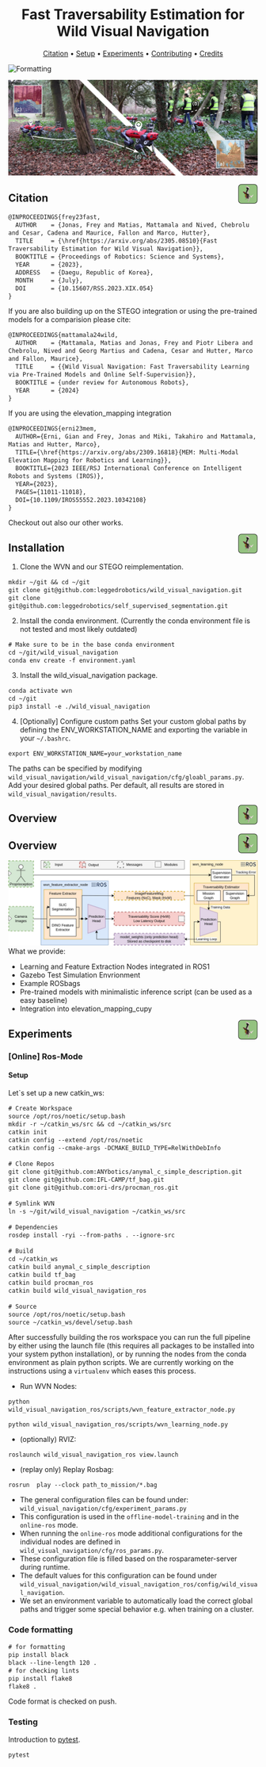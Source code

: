 <h1 style="text-align: center;">Fast Traversability Estimation for Wild Visual Navigation</h1>

<p align="center">
  <a href="#citation">Citation</a> •
  <a href="#setup">Setup</a> •
  <a href="#experiments">Experiments</a> •
  <a href="#contributing">Contributing</a> •
  <a href="#credits">Credits</a>
  
  ![Formatting](https://github.com/leggedrobotics/wild_visual_navigation/actions/workflows/formatting.yml/badge.svg)
</p>

![Overview](./assets/drawings/header.jpg)

<img align="right" width="40" height="40" src="https://github.com/leggedrobotics/wild_visual_navigation/blob/main/assets/images/dino.png" alt="Dino"> 

## Citation
```
@INPROCEEDINGS{frey23fast, 
  AUTHOR    = {Jonas, Frey and Matias, Mattamala and Nived, Chebrolu and Cesar, Cadena and Maurice, Fallon and Marco, Hutter}, 
  TITLE     = {\href{https://arxiv.org/abs/2305.08510}{Fast Traversability Estimation for Wild Visual Navigation}}, 
  BOOKTITLE = {Proceedings of Robotics: Science and Systems}, 
  YEAR      = {2023}, 
  ADDRESS   = {Daegu, Republic of Korea}, 
  MONTH     = {July}, 
  DOI       = {10.15607/RSS.2023.XIX.054} 
} 
```

If you are also building up on the STEGO integration or using the pre-trained models for a comparision please cite: 
```
@INPROCEEDINGS{mattamala24wild, 
  AUTHOR    = {Mattamala, Matias and Jonas, Frey and Piotr Libera and Chebrolu, Nived and Georg Martius and Cadena, Cesar and Hutter, Marco and Fallon, Maurice}, 
  TITLE     = {{Wild Visual Navigation: Fast Traversability Learning via Pre-Trained Models and Online Self-Supervision}}, 
  BOOKTITLE = {under review for Autonomous Robots}, 
  YEAR      = {2024}
} 
```

If you are using the elevation_mapping integration
```
@INPROCEEDINGS{erni23mem,
  AUTHOR={Erni, Gian and Frey, Jonas and Miki, Takahiro and Mattamala, Matias and Hutter, Marco},
  TITLE={\href{https://arxiv.org/abs/2309.16818}{MEM: Multi-Modal Elevation Mapping for Robotics and Learning}}, 
  BOOKTITLE={2023 IEEE/RSJ International Conference on Intelligent Robots and Systems (IROS)}, 
  YEAR={2023},
  PAGES={11011-11018},
  DOI={10.1109/IROS55552.2023.10342108}
}
```

Checkout out also our other works.

<img align="right" width="40" height="40" src="https://github.com/leggedrobotics/wild_visual_navigation/blob/main/assets/images/dino.png" alt="Dino"> 


## Installation

1. Clone the WVN and our STEGO reimplementation.
```shell
mkdir ~/git && cd ~/git 
git clone git@github.com:leggedrobotics/wild_visual_navigation.git
git clone git@github.com:leggedrobotics/self_supervised_segmentation.git
```

2. Install the conda environment. (Currently the conda environment file is not tested and most likely outdated)
```shell
# Make sure to be in the base conda environment
cd ~/git/wild_visual_navigation
conda env create -f environment.yaml 
```

3. Install the wild_visual_navigation package.
```shell
conda activate wvn
cd ~/git
pip3 install -e ./wild_visual_navigation
```

4. [Optionally] Configure custom paths 
Set your custom global paths by defining the ENV_WORKSTATION_NAME and exporting the variable in your `~/.bashrc`.
  
  ```shell
  export ENV_WORKSTATION_NAME=your_workstation_name
  ```  
The paths can be specified by modifying `wild_visual_navigation/wild_visual_navigation/cfg/gloabl_params.py`. 
Add your desired global paths. 
Per default, all results are stored in `wild_visual_navigation/results`.

<img align="right" width="40" height="40" src="https://github.com/leggedrobotics/wild_visual_navigation/blob/main/assets/images/dino.png" alt="Dino"> 

## Overview



<img align="right" width="40" height="40" src="https://github.com/leggedrobotics/wild_visual_navigation/blob/main/assets/images/dino.png" alt="Dino"> 

## Overview
![Overview](./assets/drawings/software_overview.jpg)
What we provide:
- Learning and Feature Extraction Nodes integrated in ROS1
- Gazebo Test Simulation Envrionment
- Example ROSbags
- Pre-trained models with minimalistic inference script (can be used as a easy baseline)
- Integration into elevation_mapping_cupy


<img align="right" width="40" height="40" src="https://github.com/leggedrobotics/wild_visual_navigation/blob/main/assets/images/dino.png" alt="Dino"> 

## Experiments
### [Online] Ros-Mode
#### Setup
Let`s set up a new catkin_ws:
```shell
# Create Workspace
source /opt/ros/noetic/setup.bash
mkdir -r ~/catkin_ws/src && cd ~/catkin_ws/src
catkin init
catkin config --extend /opt/ros/noetic
catkin config --cmake-args -DCMAKE_BUILD_TYPE=RelWithDebInfo

# Clone Repos
git clone git@github.com:ANYbotics/anymal_c_simple_description.git
git clone git@github.com:IFL-CAMP/tf_bag.git
git clone git@github.com:ori-drs/procman_ros.git

# Symlink WVN
ln -s ~/git/wild_visual_navigation ~/catkin_ws/src

# Dependencies
rosdep install -ryi --from-paths . --ignore-src

# Build
cd ~/catkin_ws
catkin build anymal_c_simple_description
catkin build tf_bag
catkin build procman_ros
catkin build wild_visual_navigation_ros

# Source
source /opt/ros/noetic/setup.bash
source ~/catkin_ws/devel/setup.bash
```

After successfully building the ros workspace you can run the full pipeline by either using the launch file (this requires all packages to be installed into your system python installation), or by running the nodes from the conda environment as plain python scripts.
We are currently working on the instructions using a `virtualenv` which eases this process.

- Run WVN Nodes:
```shell
python wild_visual_navigation_ros/scripts/wvn_feature_extractor_node.py
```
```shell
python wild_visual_navigation_ros/scripts/wvn_learning_node.py
```

- (optionally) RVIZ:
```shell
roslaunch wild_visual_navigation_ros view.launch
```

- (replay only) Replay Rosbag:
```shell
rosrun  play --clock path_to_mission/*.bag
```



- The general configuration files can be found under: `wild_visual_navigation/cfg/experiment_params.py`
- This configuration is used in the `offline-model-training` and in the `online-ros` mode.
- When running the `online-ros` mode additional configurations for the individual nodes are defined in `wild_visual_navigation/cfg/ros_params.py`.
- These configuration file is filled based on the rosparameter-server during runtime.
- The default values for this configuration can be found under `wild_visual_navigation/wild_visual_navigation_ros/config/wild_visual_navigation`.
- We set an environment variable to automatically load the correct global paths and trigger some special behavior e.g. when training on a cluster.



### Code formatting
```shell
# for formatting
pip install black
black --line-length 120 .
# for checking lints
pip install flake8
flake8 .
```
Code format is checked on push.

### Testing
Introduction to [pytest](https://github.com/pluralsight/intro-to-pytest).
```shell
pytest
```
